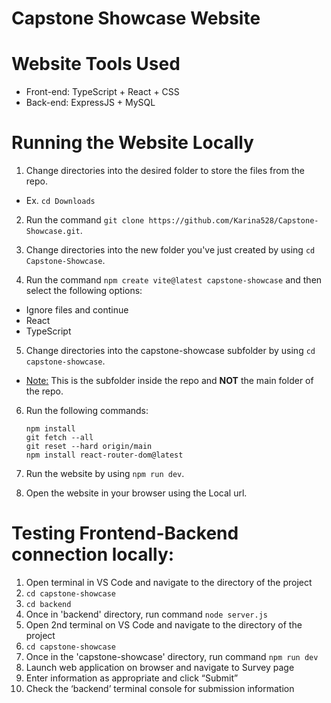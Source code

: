 # Capstone Showcase Website

# Website Tools Used
- Front-end: TypeScript + React + CSS
- Back-end: ExpressJS + MySQL

# Running the Website Locally
1. Change directories into the desired folder to store the files from the repo.
- Ex. `cd Downloads`

2. Run the command `git clone https://github.com/Karina528/Capstone-Showcase.git`.
   
3. Change directories into the new folder you've just created by using `cd Capstone-Showcase`.

5. Run the command `npm create vite@latest capstone-showcase` and then select the following options:
- Ignore files and continue
- React
- TypeScript

5. Change directories into the capstone-showcase subfolder by using `cd capstone-showcase`.
- <ins>Note:</ins> This is the subfolder inside the repo and **NOT** the main folder of the repo.

6. Run the following commands:
   ```
   npm install
   git fetch --all
   git reset --hard origin/main
   npm install react-router-dom@latest
   ```

7. Run the website by using `npm run dev`.
   
8. Open the website in your browser using the Local url.

# Testing Frontend-Backend connection locally:

1. Open terminal in VS Code and navigate to the directory of the project
2. `cd capstone-showcase`
3. `cd backend`
4. Once in 'backend' directory, run command `node server.js`
5. Open 2nd terminal on VS Code and navigate to the directory of the project
6. `cd capstone-showcase`
7. Once in the 'capstone-showcase' directory, run command `npm run dev`
8. Launch web application on browser and navigate to Survey page
9. Enter information as appropriate and click “Submit”
10. Check the ‘backend’ terminal console for submission information
